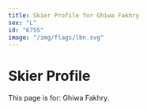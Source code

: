 ```yaml
---
title: Skier Profile for Ghiwa Fakhry
sex: "L"
id: "6755"
image: "/img/flags/lbn.svg" 
---
```


# Skier Profile

This page is for: Ghiwa Fakhry.
    